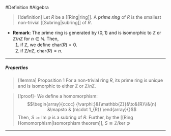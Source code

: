#Definition #Algebra

> [!definition]
> Let $R$ be a [[Ring|ring]]. A ***prime ring*** of $R$ is the smallest non-trivial [[Subring|subring]] of $R$.

- **Remark**: The prime ring is generated by $(0,1)$ and is isomorphic to $\mathbb{Z}$ or $\mathbb{Z} / n\mathbb{Z}$ for $n\in \mathbb{N}$. Then, 
	1. if $\mathbb{Z}$, we define $\text{char}(R)=0$.
	2. if $\mathbb{Z} / n\mathbb{Z}$, $\text{char}(R)=n$.
---
##### Properties
> [!lemma] Proposition 1
> For a non-trivial ring $R$, its prime ring is unique and is isomorphic to either $\mathbb{Z}$ or $\mathbb{Z} / n\mathbb{Z}$. 

> [!proof]-
> We define a homomorphism: $$\begin{array}{cccc} {\varphi:}&{\mathbb{Z}}&\to&{R}\\&{n} &\mapsto & {n\cdot 1_{R}} \end{array}{}$$Then, $S:=\text{Im }\varphi$ is a subring of $R$. Further, by the [[Ring Homomorphism|Isomorphism theorem]], $S\cong \mathbb{Z} / \text{ker }\varphi$
---
